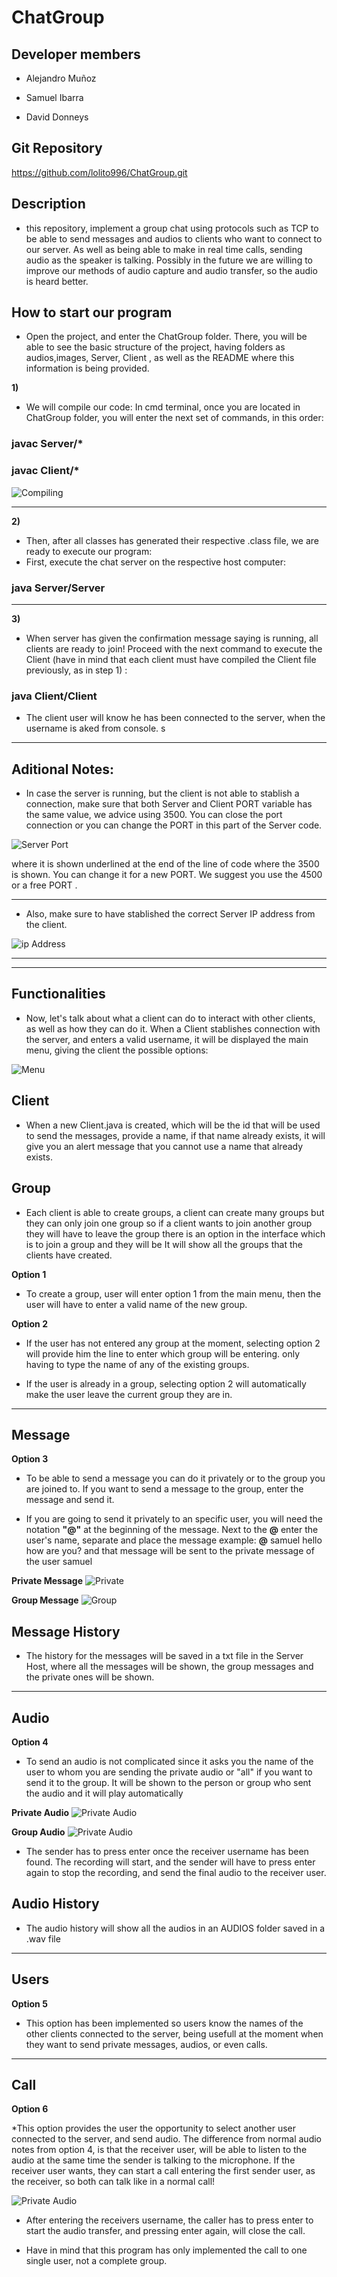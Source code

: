 # ChatGroup


## Developer members
* Alejandro Muñoz

* Samuel Ibarra

* David Donneys

## Git Repository
https://github.com/lolito996/ChatGroup.git

## Description

*  this repository, implement a group chat using protocols such as TCP to be able to send messages and audios to clients who want to connect to our server. As well as being able to make in real time calls, sending audio as the speaker is talking. Possibly in the future we are willing to improve our methods of audio capture and audio transfer, so the audio is heard better.

## How to start our program

* Open the project, and enter the ChatGroup folder. There, you will be able to see the basic structure of the project, having folders as audios,images, Server, Client , as well as the README where this information is being provided.

**1)**
* We will compile our code: In cmd terminal, once you are located in ChatGroup folder, you will enter the next set of commands, in this order:

### javac Server/*

### javac Client/*

![Compiling](images/Compiling.png)
____

**2)**
* Then, after all classes has generated their respective .class file, we are ready to execute our program:
* First, execute the chat server on the respective host computer:

### java Server/Server

____

**3)**
* When server has given the confirmation message saying is running, all clients are ready to join! Proceed with the next command to execute the Client (have in mind that each client must have compiled the Client file previously, as in step 1) :

### java Client/Client

* The client user will know he has been connected to the server, when the username is aked from console.
s
____

## Aditional Notes:

* In case the server is running, but the client is not able to stablish a connection, make sure that both Server and Client PORT variable has the same value, we advice using 3500. You can close the port connection or you can change the PORT in this part of the Server code.

![Server Port](images/image.png)

where it is shown underlined at the end of the line of code where the $3500$ is shown. You can change it for a new PORT. We suggest you use the $4500$ or a free PORT  .
___
* Also, make sure to have stablished the correct Server IP address from the client.

![ip Address](images/ip.png)
___
___
## Functionalities
* Now, let's talk about what a client can do to interact with other clients, as well as how they can do it. When a Client stablishes connection with the server, and enters a valid username, it will be displayed the main menu, giving the client the possible options:

![Menu](images/Menu.png)

## Client
* When a new Client.java is created, which will be the id that will be used to send the messages, provide a name, if that name already exists, it will give you an alert message that you cannot use a name that already exists.

## Group

* Each client is able to create groups, a client can create many groups but they can only join one group so if a client wants to join another group they will have to leave the group there is an option in the interface which is to join a group and they will be It will show all the groups that the clients have created.

**Option 1** 
* To create a group, user will enter option 1 from the main menu, then the user will have to enter a valid name of the new group.

**Option 2**
* If the user has not entered any group at the moment, selecting option 2 will provide him the line to enter which group will be entering. only having to type the name of any of the existing groups.

* If the user is already in a group, selecting option 2 will automatically make the user leave the current group they are in.
___

## Message
**Option 3**
* To be able to send a message you can do it privately or to the group you are joined to. If you want to send a message to the group, enter the message and send it.

* If you are going to send it privately to an specific user, you will need the notation **"@"** at the beginning of the message. Next to the **$@$** enter the user's name, separate and place the message
example: **$@$** samuel hello how are you?
and that message will be sent to the private message of the user samuel

**Private Message**
![Private](images/private.png)

**Group Message**
![Group](images/public.png)

## Message History
* The history for the messages will be saved in a txt file in the Server Host, where all the messages will be shown, the group messages and the private ones will be shown.

____
## Audio 

**Option 4**
* To send an audio is not complicated since it asks you the name of the user to whom you are sending the private audio or "all" if you want to send it to the group. It will be shown to the person or group who sent the audio and it will play automatically

**Private Audio**
![Private Audio](images/audio1.png)

**Group Audio**
![Private Audio](images/audio2.png)

* The sender has to press enter once the receiver username has been found. The recording will start, and the sender will have to press enter again to stop the recording, and send the final audio to the receiver user.

## Audio History

* The audio history will show all the audios in an AUDIOS folder saved in a .wav file

___
## Users

**Option 5**

* This option has been implemented so users know the names of the other clients connected to the server, being usefull at the moment when they want to send private messages, audios, or even calls.
___
## Call

**Option 6**

*This option provides the user the opportunity to select another user connected to the server, and send audio. The difference from normal audio notes from option 4, is that the receiver user, will be able to listen to the audio at the same time the sender is talking to the microphone. If the receiver user wants, they can start a call entering the first sender user, as the receiver, so both can talk like in a normal call!

![Private Audio](images/call.png)

* After entering the receivers username, the caller has to press enter to start the audio transfer, and pressing enter again, will close the call.

* Have in mind that this program has only implemented the call to one single user, not a complete group.


